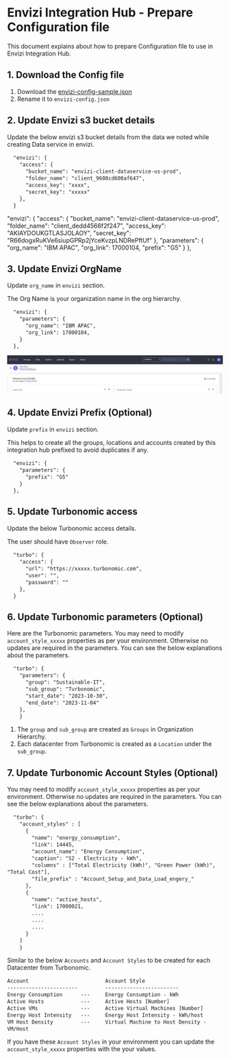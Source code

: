 # Envizi Integration Hub - Prepare Configuration file

This document explains about how to prepare Configuration file to use in Envizi Integration Hub.

## 1. Download the Config file

1. Download the [envizi-config-sample.json](../config/envizi-config-sample.json)
2. Rename it to `envizi-config.json`

## 2. Update Envizi s3 bucket details

Update the below envizi s3 bucket details from the data we noted while creating Data service in envizi.

```
  "envizi": {
    "access": {
      "bucket_name": "envizi-client-dataservice-us-prod",
      "folder_name": "client_9608cd600af647",
      "access_key": "xxxx",
      "secret_key": "xxxxx"
    },
  }
```

  "envizi": {
    "access": {
      "bucket_name": "envizi-client-dataservice-us-prod",
      "folder_name": "client_dedd4566f2f247",
      "access_key": "AKIAYDOUKGTLASJOLAOY",
      "secret_key": "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"
    },
    "parameters": {
      "org_name": "IBM APAC",
      "org_link": 17000104,
      "prefix": "G5"
    }
  },


## 3. Update Envizi OrgName

Update `org_name` in `envizi` section.

The Org Name is your organization name in the org hierarchy.
```
  "envizi": {
    "parameters": {
      "org_name": "IBM APAC",
      "org_link": 17000104,
    }
  },
```
<img src="images/img-14-orgname.png">

## 4. Update Envizi Prefix (Optional)

Update `prefix` in `envizi` section.

This helps to create all the groups, locations and accounts created by this integration hub prefixed to avoid duplicates if any.
```
  "envizi": {
    "parameters": {
      "prefix": "G5"
    }
  },
```

## 5. Update Turbonomic access

Update the below Turbonomic access details.

The user should have `Observer` role.

```
  "turbo": {
    "access": {
      "url": "https://xxxxx.turbonomic.com",
      "user": "",
      "password": ""
    },
  }

```
## 6. Update Turbonomic parameters (Optional)

Here are the Turbonomic parameters. You may need to modify `account_style_xxxxx` properties as per your environment. Otherwise no updates are required in the parameters. You can see the below explanations about the parameters.

```
  "turbo": {
    "parameters": {
      "group": "Sustainable-IT",
      "sub_group": "Turbonomic",
      "start_date": "2023-10-30",
      "end_date": "2023-11-04"
    },
    }
```

1. The `group` and `sub_group` are created as `Groups` in Organization Hierarchy.
2. Each datacenter from Turbonomic is created as a `Location` under the `sub_group`.


## 7. Update Turbonomic Account Styles (Optional)

You may need to modify `account_style_xxxxx` properties as per your environment. Otherwise no updates are required in the parameters. You can see the below explanations about the parameters.

```
  "turbo": {
    "account_styles" : [
      {
        "name": "energy_consumption",
        "link": 14445,
        "account_name": "Energy Consumption", 
        "caption": "S2 - Electricity - kWh", 
        "columns" : ["Total Electricity (kWh)", "Green Power (kWh)", "Total Cost"],
        "file_prefix" : "Account_Setup_and_Data_Load_engery_"
      },
      {
        "name": "active_hosts",
        "link": 17000021,
        ....
        ....
        ....
      }
    ]
    }
```

Similar to the below  `Accounts` and `Account Styles` to be created for each Datacenter from Turbonomic.
  ```
  Account                         Account Style
  -----------------------         ------------------------
  Energy Consumption      ---     Energy Consumption - kWh
  Active Hosts            ---     Active Hosts [Number]     
  Active VMs              ---     Active Virtual Machines [Number]
  Energy Host Intensity   ---     Energy Host Intensity - kWh/host
  VM Host Density         ---     Virtual Machine to Host Density - VM/Host
  ```

If you have these `Account Styles` in your environment you can update the `account_style_xxxxx` properties with the your values. 